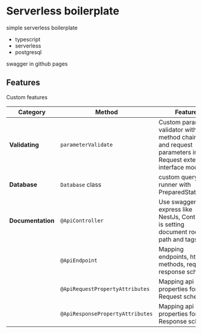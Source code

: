 # Serverless boilerplate
simple serverless boilerplate

- typescript
- serverless
- postgresql

swagger in github pages

## Features

Custom features

| Category | Method | Feature | Directory location |
| ------ | ------ | ------ | ------ |
| **Validating** | `parameterValidate` | Custom parameter validator with method chaining, and request parameters in Request extended interface model  | src/middleware/parameter.validate.ts |
| **Database** | `Database` class | custom query runner with PreparedStatement | src/database/database.ts |
| **Documentation** | `@ApiController` | Use swagger in express like NestJs, Controller is setting document root path and tags | src/decorator/swagger/api-controller.ts |
|  | `@ApiEndpoint` | Mapping endpoints, http methods, request, response schemas | src/decorator/swagger/api-endpoint.ts |
|  | `@ApiRequestPropertyAttributes` | Mapping api properties for Request schema | src/decorator/swagger/api-request-property.ts |
|  | `@ApiResponsePropertyAttributes` | Mapping api properties for Response schema | src/decorator/swagger/api-response-property.ts |